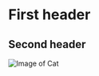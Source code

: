 # First header
## Second header

![Image of Cat](https://images.pexels.com/photos/1629066/pexels-photo-1629066.jpeg?auto=compress&cs=tinysrgb&w=500&h=500&dpr=1)

